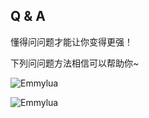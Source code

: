 ## Q & A

懂得问问题才能让你变得更强！

下列问问题方法相信可以帮助你~

![Emmylua](/assets/question1.png)

![Emmylua](/assets/question2.png)
